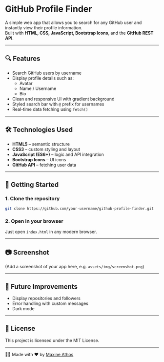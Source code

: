 # GitHub Profile Finder

A simple web app that allows you to search for any GitHub user and instantly view their profile information.  
Built with **HTML, CSS, JavaScript, Bootstrap Icons**, and the **GitHub REST API**.

---

## 🔍 Features
- Search GitHub users by username  
- Display profile details such as:
  - Avatar  
  - Name / Username  
  - Bio  
- Clean and responsive UI with gradient background  
- Styled search bar with `@` prefix for usernames  
- Real-time data fetching using `fetch()`  

---

## 🛠️ Technologies Used
- **HTML5** – semantic structure  
- **CSS3** – custom styling and layout  
- **JavaScript (ES6+)** – logic and API integration  
- **Bootstrap Icons** – UI icons  
- **GitHub API** – fetching user data  

---

## 🚀 Getting Started

### 1. Clone the repository
```bash
git clone https://github.com/your-username/github-profile-finder.git
```

### 2. Open in your browser
Just open `index.html` in any modern browser.

---

## 📷 Screenshot
(Add a screenshot of your app here, e.g. `assets/img/screenshot.png`)

---

## 📌 Future Improvements
- Display repositories and followers  
- Error handling with custom messages  
- Dark mode  

---

## 📄 License
This project is licensed under the MIT License.  

---

👩‍💻 Made with ❤ by [Maxine Athos](https://github.com/maxineathos)

